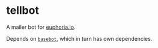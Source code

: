 # tellbot

A mailer bot for [euphoria.io](https://euphoria.io).

Depends on [`basebot`](https://github.com/CylonicRaider/basebot), which in
turn has own dependencies.
